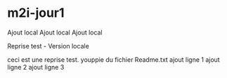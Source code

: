 # m2i-jour1

Ajout local
Ajout local
Ajout local

Reprise  test - Version locale

 ceci est une reprise  test.
 youppie
 du fichier Readme.txt
 ajout ligne 1
 ajout ligne 2
 ajout ligne 3

